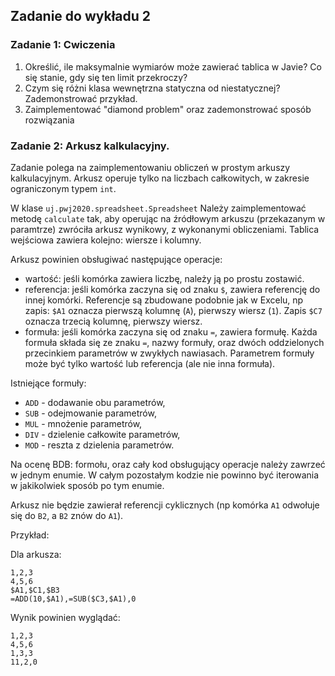 ## Zadanie do wykładu 2

### Zadanie 1: Cwiczenia
1. Określić, ile maksymalnie wymiarów może zawierać tablica w Javie? Co się stanie, gdy się ten limit przekroczy?
1. Czym się różni klasa wewnętrzna statyczna od niestatycznej? Zademonstrować przykład.
1. Zaimplementować "diamond problem" oraz zademonstrować sposób rozwiązania

### Zadanie 2: Arkusz kalkulacyjny.

Zadanie polega na zaimplementowaniu obliczeń w prostym arkuszy kalkulacyjnym. Arkusz operuje tylko na liczbach całkowitych, w zakresie ograniczonym typem `int`.

W klase `uj.pwj2020.spreadsheet.Spreadsheet` Należy zaimplementować metodę `calculate` tak, aby operując na źródłowym arkuszu (przekazanym w paramtrze) zwróciła arkusz wynikowy, z wykonanymi obliczeniami. Tablica wejściowa zawiera kolejno: wiersze i kolumny.

Arkusz powinien obsługiwać następujące operacje:
- wartość: jeśli komórka zawiera liczbę, należy ją po prostu zostawić.
- referencja: jeśli komórka zaczyna się od znaku `$`, zawiera referencję do innej komórki. Referencje są zbudowane podobnie jak w Excelu, np zapis: `$A1` oznacza pierwszą kolumnę (`A`), pierwszy wiersz (`1`). Zapis `$C7` oznacza trzecią kolumnę, pierwszy wiersz.
- formuła: jeśli komórka zaczyna się od znaku `=`, zawiera formułę. Każda formuła składa się ze znaku `=`, nazwy formuły, oraz dwóch oddzielonych przecinkiem parametrów w zwykłych nawiasach. Parametrem formuły może być tylko wartość lub referencja (ale nie inna formuła).

Istniejące formuły:
- `ADD` - dodawanie obu parametrów,
- `SUB` - odejmowanie parametrów,
- `MUL` - mnożenie parametrów,
- `DIV` - dzielenie całkowite parametrów,
- `MOD` - reszta z dzielenia parametrów.

Na ocenę BDB: formołu, oraz cały kod obsługujący operacje należy zawrzeć w jednym enumie. W całym pozostałym kodzie nie powinno być iterowania w jakikolwiek sposób po tym enumie.

Arkusz nie będzie zawierał referencji cyklicznych (np komórka `A1` odwołuje się do `B2`, a `B2` znów do `A1`).

Przykład:

Dla arkusza:
```$xslt
1,2,3
4,5,6
$A1,$C1,$B3
=ADD(10,$A1),=SUB($C3,$A1),0
```
Wynik powinien wyglądać:
```$xslt
1,2,3
4,5,6
1,3,3
11,2,0
```
